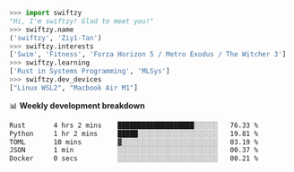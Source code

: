 ```python
>>> import swiftzy
"Hi, I'm swiftzy! Glad to meet you!"
>>> swiftzy.name
('swiftzy', 'Ziy1-Tan')
>>> swiftzy.interests
['Swim', 'Fitness', 'Forza Horizon 5 / Metro Exodus / The Witcher 3']
>>> swiftzy.learning
['Rust in Systems Programming', 'MLSys']
>>> swiftzy.dev_devices
["Linux WSL2", "Macbook Air M1"]
```
📊 **Weekly development breakdown**
<!--START_SECTION:waka-->

```txt
Rust       4 hrs 2 mins    ███████████████████░░░░░░   76.33 %
Python     1 hr 2 mins     █████░░░░░░░░░░░░░░░░░░░░   19.81 %
TOML       10 mins         ▓░░░░░░░░░░░░░░░░░░░░░░░░   03.19 %
JSON       1 min           ░░░░░░░░░░░░░░░░░░░░░░░░░   00.37 %
Docker     0 secs          ░░░░░░░░░░░░░░░░░░░░░░░░░   00.21 %
```

<!--END_SECTION:waka-->
